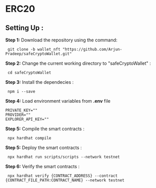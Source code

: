# ERC20

## Setting Up :

**Step 1:** Download the repository using the command:

```
 git clone -b wallet_nft "https://github.com/Arjun-Pradeep/safeCryptoWallet.git"
```

**Step 2:** Change the current working directory to "safeCryptoWallet" :

```
 cd safeCryptoWallet
```

**Step 3:** Install the dependecies :

```
 npm i --save
```

**Step 4:** Load environment variables from **.env** file

```
PRIVATE_KEY=""
PROVIDER=""
EXPLORER_API_KEY=""
```

**Step 5:** Compile the smart contracts :

```
 npx hardhat compile
```

**Step 5:** Deploy the smart contracts :

```
 npx hardhat run scripts/scripts --network testnet
```

**Step 6:** Verify the smart contracts :

```
 npx hardhat verify {CONTRACT_ADDRESS} --contract {CONTRACT_FILE_PATH:CONTRACT_NAME} --network testnet
```

